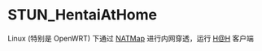 # STUN_HentaiAtHome
Linux (特别是 OpenWRT) 下通过 [NATMap](https://github.com/heiher/natmap) 进行内网穿透，运行 [H@H](https://ehwiki.org/wiki/Hentai@Home) 客户端
